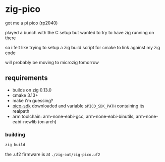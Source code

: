 # zig-pico

got me a pi pico (rp2040)

played a bunch with the C setup but wanted to try to have zig running on there

so i felt like trying to setup a zig build script for cmake to link against my zig code

will probably be moving to microzig tomorrow

## requirements
- builds on zig 0.13.0
- cmake 3.13+
- make i'm guessing?
- [pico-sdk](https://github.com/raspberrypi/pico-sdk) downloaded and variable `$PICO_SDK_PATH` containing its realpath
- arm toolchain: arm-none-eabi-gcc, arm-none-eabi-binutils, arm-none-eabi-newlib (on arch)

### building
```sh
zig build
```
the .uf2 firmware is at `./zig-out/zig-pico.uf2`
